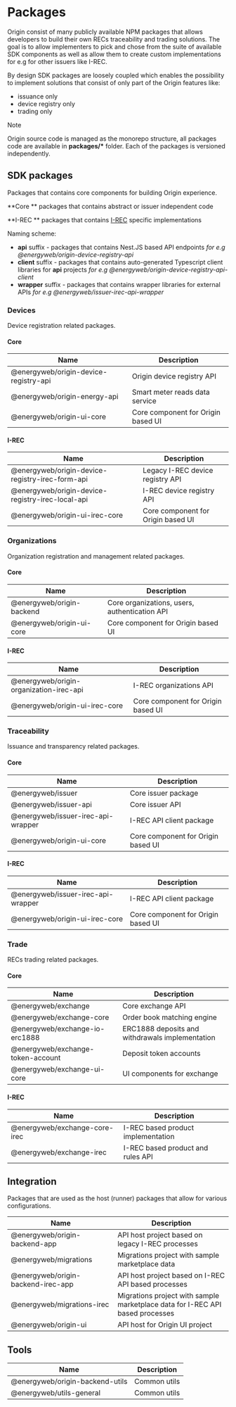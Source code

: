 # Packages

Origin consist of many publicly available NPM packages that allows developers to build their own RECs traceability and trading solutions. The goal is to allow implementers to pick and chose from the suite of available SDK components as well as allow them to create custom implementations for e.g for other issuers like I-REC. 


By design SDK packages are loosely coupled which enables the possibility to implement solutions that consist of only part of the Origin features like:

- issuance only
- device registry only
- trading only

<div class="admonition note">
  <p class="first admonition-title">Note</p>
  <p class="last">
    Origin source code is managed as the monorepo structure, all packages code are available in <b>packages/*</b> folder. Each of the packages is versioned independently.
  </p>
</div>

## SDK packages

Packages that contains core components for building Origin experience. 

**Core ** packages that contains abstract or issuer independent code

**I-REC ** packages that contains [I-REC](https://www.irecstandard.org/) specific implementations

Naming scheme:

- **api** suffix - packages that contains Nest.JS based API endpoints *for e.g @energyweb/origin-device-registry-api*
- **client** suffix - packages that contains auto-generated Typescript client libraries for **api** projects *for e.g @energyweb/origin-device-registry-api-client*
- **wrapper** suffix - packages that contains wrapper libraries for external APIs *for e.g @energyweb/issuer-irec-api-wrapper*

### Devices

Device registration related packages.

#### Core
Name | Description 
---|---
@energyweb/origin-device-registry-api| Origin device registry API
@energyweb/origin-energy-api|Smart meter reads data service
@energyweb/origin-ui-core|Core component for Origin based UI

#### I-REC
Name | Description
---|---
@energyweb/origin-device-registry-irec-form-api| Legacy I-REC device registry API
@energyweb/origin-device-registry-irec-local-api| I-REC device registry API
@energyweb/origin-ui-irec-core|Core component for Origin based UI

### Organizations

Organization registration and management related packages.

#### Core
Name | Description 
---|---
@energyweb/origin-backend | Core organizations, users, authentication API
@energyweb/origin-ui-core|Core component for Origin based UI

#### I-REC
Name | Description 
---|---
@energyweb/origin-organization-irec-api| I-REC organizations API
@energyweb/origin-ui-irec-core|Core component for Origin based UI

### Traceability

Issuance and transparency related packages.

#### Core
Name | Description
---|---
@energyweb/issuer | Core issuer package
@energyweb/issuer-api | Core issuer API
@energyweb/issuer-irec-api-wrapper | I-REC API client package
@energyweb/origin-ui-core|Core component for Origin based UI

#### I-REC

Name | Description
---|---
@energyweb/issuer-irec-api-wrapper | I-REC API client package
@energyweb/origin-ui-irec-core|Core component for Origin based UI

### Trade

RECs trading related packages.

#### Core
Name | Description
---|---
@energyweb/exchange | Core exchange API
@energyweb/exchange-core | Order book matching engine
@energyweb/exchange-io-erc1888 | ERC1888 deposits and withdrawals implementation
@energyweb/exchange-token-account | Deposit token accounts
@energyweb/exchange-ui-core | UI components for exchange

#### I-REC
Name | Description
---|---
@energyweb/exchange-core-irec | I-REC based product implementation
@energyweb/exchange-irec | I-REC based product and rules API


## Integration 

Packages that are used as the host (runner) packages that allow for various configurations.

Name | Description
---|---
@energyweb/origin-backend-app | API host project based on legacy I-REC processes
@energyweb/migrations | Migrations project with sample marketplace data
@energyweb/origin-backend-irec-app | API host project based on I-REC API based processes
@energyweb/migrations-irec | Migrations project with sample marketplace data for I-REC API based processes
@energyweb/origin-ui | API host for Origin UI project


## Tools

Name | Description
---|---
@energyweb/origin-backend-utils | Common utils
@energyweb/utils-general | Common utils